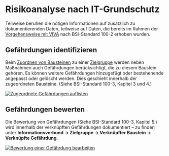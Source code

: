 # Risikoanalyse nach IT-Grundschutz

Teilweise beruhen die nötigen Informationen auf zusätzlich zu dokumentierenden Daten, teilweise auf Daten, die bereits im Rahmen der [Vorgehensweise mit VIVA](./vorgehensweise-mit-viva.md) nach BSI-Standard 100-2 erhoben wurden.

Gefährdungen identifizieren
---------------------------

Beim [Zuordnen von Bausteinen](./vorgehensweise-mit-viva.md#bausteine-zuordnen) zu einer [Zielgruppe](./vorgehensweise-mit-viva.md#zielgruppen-anlegen) werden neben Maßnahmen auch Gefährdungen berücksichtigt, die zu diesem Baustein gehören. Es können weitere Gefährdungen hinzugefügt oder bestehenende angepasst oder gelöscht werden. Dies geschieht innerhalb der zugeordneten Bausteine. (Siehe BSI-Standard 100-3, Kapitel 3 und 4.)

[![Zugeordnete Gefährdungen auflisten](../../assets/images/de/i-doit-pro-add-ons/viva/risikoanalyse/1-vra.png)](../../assets/images/de/i-doit-pro-add-ons/viva/risikoanalyse/1-vra.png)

Gefährdungen bewerten
---------------------

Die Bewertung von Gefährdungen (Siehe BSI-Standard 100-3, Kapitel 5.) wird innerhalb der verknüpften Gefährdungen dokumentiert – zu finden unter **Informationsverbund → Zielgruppe → Verknüpfter Baustein → Verknüpfte Gefährdung**.

[![Bewertung einer Gefährdung bearbeiten](../../assets/images/de/i-doit-pro-add-ons/viva/risikoanalyse/2-vra.png)](../../assets/images/de/i-doit-pro-add-ons/viva/risikoanalyse/2-vra.png)